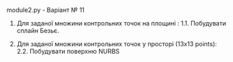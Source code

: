 module2.py - 
Варіант № 11

1. Для заданої множини контрольних точок  на площині :
1.1. Побудувати сплайн Безьє.
 
2.  Для заданої множини контрольних точок  у просторі (13x13 points):
2.2. Побудувати поверхню NURBS

